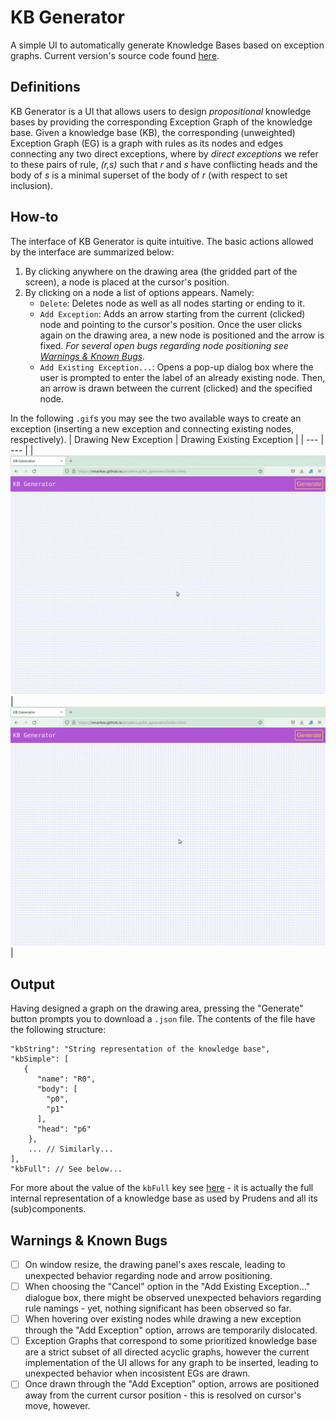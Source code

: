 # KB Generator
A simple UI to automatically generate Knowledge Bases based on exception graphs. Current version's source code found [here](/kb_generator).

## Definitions
KB Generator is a UI that allows users to design *propositional* knowledge bases by providing the corresponding Exception Graph of the knowledge base. Given a knowledge base (KB), the corresponding (unweighted) Exception Graph (EG) is a graph with rules as its nodes and edges connecting any two direct exceptions, where by *direct exceptions* we refer to these pairs of rule, *(r,s)* such that *r* and *s* have conflicting heads and the body of *s* is a minimal superset of the body of *r* (with respect to set inclusion).

## How-to
The interface of KB Generator is quite intuitive. The basic actions allowed by the interface are summarized below:
1. By clicking anywhere on the drawing area (the gridded part of the screen), a node is placed at the cursor's position.
2. By clicking on a node a list of options appears. Namely:
   - `Delete`: Deletes node as well as all nodes starting or ending to it.
   - `Add Exception`: Adds an arrow starting from the current (clicked) node and pointing to the cursor's position. Once the user clicks again on the drawing area, a new node is positioned and the arrow is fixed. *For several open bugs regarding node positioning see [Warnings & Known Bugs](#warnings--known-bugs).*
   - `Add Existing Exception...`: Opens a pop-up dialog box where the user is prompted to enter the label of an already existing node. Then, an arrow is drawn between the current (clicked) and the specified node.

In the following `.gif`s you may see the two available ways to create an exception (inserting a new exception and connecting existing nodes, respectively).
| Drawing New Exception | Drawing Existing Exception |
| --- | --- |
| ![Drawing a new exception](/assets/kb_generator/new_exc.gif) | ![Drawing an existing exception](/assets/kb_generator/ex_exc.gif) |

## Output
Having designed a graph on the drawing area, pressing the "Generate" button prompts you to download a `.json` file. The contents of the file have the following structure:
```
"kbString": "String representation of the knowledge base",
"kbSimple": [
   {
      "name": "R0",
      "body": [
        "p0",
        "p1"
      ],
      "head": "p6"
    },
    ... // Similarly...
],
"kbFull": // See below...
```
For more about the value of the `kbFull` key see [here](https://github.com/VMarkos/prudens-js#parsekbkb) - it is actually the full internal representation of a knowledge base as used by Prudens and all its (sub)components.

## Warnings & Known Bugs
- [ ] On window resize, the drawing panel's axes rescale, leading to unexpected behavior regarding node and arrow positioning.
- [ ] When choosing the "Cancel" option in the "Add Existing Exception..." dialogue box, there might be observed unexpected behaviors regarding rule namings - yet, nothing significant has been observed so far.
- [ ] When hovering over existing nodes while drawing a new exception through the "Add Exception" option, arrows are temporarily dislocated.
- [ ] Exception Graphs that correspond to some prioritized knowledge base are a strict subset of all directed acyclic graphs, however the current implementation of the UI allows for any graph to be inserted, leading to unexpected behavior when incosistent EGs are drawn.
- [ ] Once drawn through the "Add Exception" option, arrows are positioned away from the current cursor position - this is resolved on cursor's move, however.
